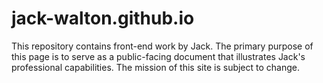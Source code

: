 # jack-walton.github.io
This repository contains front-end work by Jack. The primary purpose of this page is to serve as a public-facing document that illustrates Jack's professional capabilities. The mission of this site is subject to change.

